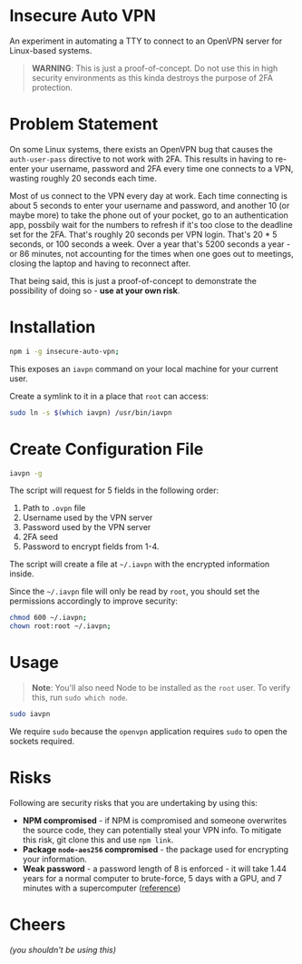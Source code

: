 # Insecure Auto VPN
An experiment in automating a TTY to connect to an OpenVPN server for Linux-based systems.

> **WARNING**: This is just a proof-of-concept. Do not use this in high security environments as this kinda destroys the purpose of 2FA protection.



# Problem Statement
On some Linux systems, there exists an OpenVPN bug that causes the `auth-user-pass` directive to not work with 2FA. This results in having to re-enter your username, password and 2FA every time one connects to a VPN, wasting roughly 20 seconds each time.

Most of us connect to the VPN every day at work. Each time connecting is about 5 seconds to enter your username and password, and another 10 (or maybe more) to take the phone out of your pocket, go to an authentication app, possbily wait for the numbers to refresh if it's too close to the deadline set for the 2FA. That's roughly 20 seconds per VPN login. That's 20 * 5 seconds, or 100 seconds a week. Over a year that's 5200 seconds a year - or 86 minutes, not accounting for the times when one goes out to meetings, closing the laptop and having to reconnect after.

That being said, this is just a proof-of-concept to demonstrate the possibility of doing so - **use at your own risk**.



# Installation

```bash
npm i -g insecure-auto-vpn;
```

This exposes an `iavpn` command on your local machine for your current user.

Create a symlink to it in a place that `root` can access:

```bash
sudo ln -s $(which iavpn) /usr/bin/iavpn
```



# Create Configuration File
```bash
iavpn -g
```

The script will request for 5 fields in the following order:

1. Path to `.ovpn` file
2. Username used by the VPN server
3. Password used by the VPN server
4. 2FA seed
5. Password to encrypt fields from 1-4.

The script will create a file at `~/.iavpn` with the encrypted information inside.

Since the `~/.iavpn` file will only be read by `root`, you should set the permissions accordingly to improve security:

```bash
chmod 600 ~/.iavpn;
chown root:root ~/.iavpn;
```



# Usage
> **Note**: You'll also need Node to be installed as the `root` user. To verify this, run `sudo which node`.

```bash
sudo iavpn
```

We require `sudo` because the `openvpn` application requires `sudo` to open the sockets required.



# Risks
Following are security risks that you are undertaking by using this:

- **NPM compromised** - if NPM is compromised and someone overwrites the source code, they can potentially steal your VPN info. To mitigate this risk, git clone this and use `npm link`.
- **Package `node-aes256` compromised** - the package used for encrypting your information.
- **Weak password** - a password length of 8 is enforced - it will take 1.44 years for a normal computer to brute-force, 5 days with a GPU, and 7 minutes with a supercomputer ([reference](https://thycotic.force.com/support/s/article/Calculating-Password-Complexity))



# Cheers
*(you shouldn't be using this)*
